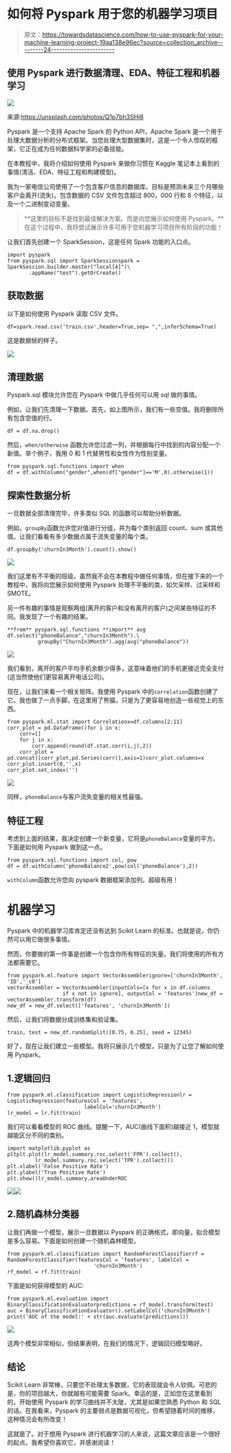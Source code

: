 # 如何将 Pyspark 用于您的机器学习项目

> 原文：<https://towardsdatascience.com/how-to-use-pyspark-for-your-machine-learning-project-19aa138e96ec?source=collection_archive---------24----------------------->

## 使用 Pyspark 进行数据清理、EDA、特征工程和机器学习

![](img/3ccaf726082e80aba28a49349130f325.png)

来源:https://unsplash.com/photos/Q1p7bh3SHj8

Pyspark 是一个支持 Apache Spark 的 Python API，Apache Spark 是一个用于处理大数据分析的分布式框架。当您处理大型数据集时，这是一个令人惊叹的框架，它正在成为任何数据科学家的必备技能。

在本教程中，我将介绍如何使用 Pyspark 来做你习惯在 Kaggle 笔记本上看到的事情(清洁、EDA、特征工程和构建模型)。

我为一家电信公司使用了一个包含客户信息的数据库。目标是预测未来三个月哪些客户会离开(流失)。包含数据的 CSV 文件包含超过 800，000 行和 8 个特征，以及一个二进制变动变量。

> **这里的目标不是找到最佳解决方案。而是向您展示如何使用 Pyspark。**在这个过程中，我将尝试展示许多可用于您机器学习项目所有阶段的功能！

让我们首先创建一个 SparkSession，这是任何 Spark 功能的入口点。

```
import pyspark
from pyspark.sql import SparkSessionspark = SparkSession.builder.master("local[4]")\
       .appName("test").getOrCreate()
```

## 获取数据

以下是如何使用 Pyspark 读取 CSV 文件。

```
df=spark.read.csv('train.csv',header=True,sep= ",",inferSchema=True)
```

这是数据帧的样子。

![](img/9319b636613956441fd2fdc37c11ce15.png)

## 清理数据

Pyspark.sql 模块允许您在 Pyspark 中做几乎任何可以用 sql 做的事情。

例如，让我们先清理一下数据。首先，如上图所示，我们有一些空值。我将删除所有包含空值的行。

```
df = df.na.drop()
```

然后，`when/otherwise` 函数允许您过滤一列，并根据每行中找到的内容分配一个新值。举个例子，我用 0 和 1 代替男性和女性作为性别变量。

```
from pyspark.sql.functions import when
df = df.withColumn("gender",when(df["gender"]=='M',0).otherwise(1))
```

## 探索性数据分析

一旦数据全部清理完毕，许多类似 SQL 的函数可以帮助分析数据。

例如，`groupBy`函数允许您对值进行分组，并为每个类别返回 count、sum 或其他值。让我们看看有多少数据点属于流失变量的每个类。

```
df.groupBy('churnIn3Month').count().show()
```

![](img/37c6cee61b732c3cc9bb011d6a181a2a.png)

我们这里有不平衡的班级。虽然我不会在本教程中做任何事情，但在接下来的一个教程中，我将向您展示如何使用 Pyspark 处理不平衡的类，如欠采样、过采样和 SMOTE。

另一件有趣的事情是观察两组(离开的客户和没有离开的客户)之间某些特征的不同。我发现了一个有趣的结果。

```
**from** pyspark.sql.functions **import** avg
df.select("phoneBalance","churnIn3Month").\
          groupBy("ChurnIn3Month").agg(avg("phoneBalance"))
```

![](img/80d682dedc414cd1118786c39d656039.png)

我们看到，离开的客户平均手机余额少得多，这意味着他们的手机更接近完全支付(这当然使他们更容易离开电话公司)。

现在，让我们来看一个相关矩阵。我使用 Pyspark 中的`correlation`函数创建了它。我也做了一点手脚，在这里用了熊猫，只是为了更容易地创造一些视觉上的东西。

```
from pyspark.ml.stat import Correlationx=df.columns[2:11]
corr_plot = pd.DataFrame()for i in x:
    corr=[]
    for j in x:
        corr.append(round(df.stat.corr(i,j),2))
    corr_plot = pd.concat([corr_plot,pd.Series(corr)],axis=1)corr_plot.columns=x
corr_plot.insert(0,'',x)
corr_plot.set_index('')
```

![](img/866d36f8554527eb612bfb8136087a97.png)

同样，`phoneBalance`与客户流失变量的相关性最强。

## 特征工程

考虑到上面的结果，我决定创建一个新变量，它将是`phoneBalance`变量的平方。下面是如何用 Pyspark 做到这一点。

```
from pyspark.sql.functions import col, pow
df = df.withColumn('phoneBalance2',pow(col('phoneBalance'),2))
```

`withColumn`函数允许您向 pyspark 数据框架添加列。超级有用！

# 机器学习

Pyspark 中的机器学习库肯定还没有达到 Scikit Learn 的标准。也就是说，你仍然可以用它做很多事情。

然而，你要做的第一件事是创建一个包含你所有特征的矢量。我们将使用的所有方法都需要它。

```
from pyspark.ml.feature import VectorAssemblerignore=['churnIn3Month', 'ID','_c0']
vectorAssembler = VectorAssembler(inputCols=[x for x in df.columns  
                  if x not in ignore], outputCol = 'features')new_df = vectorAssembler.transform(df)
new_df = new_df.select(['features', 'churnIn3Month'])
```

然后，让我们将数据分成训练集和验证集。

```
train, test = new_df.randomSplit([0.75, 0.25], seed = 12345)
```

好了，现在让我们建立一些模型。我将只展示几个模型，只是为了让您了解如何使用 Pyspark。

## 1.逻辑回归

```
from pyspark.ml.classification import LogisticRegressionlr = LogisticRegression(featuresCol = 'features', 
                         labelCol='churnIn3Month')
lr_model = lr.fit(train)
```

我们可以看看模型的 ROC 曲线。提醒一下，AUC(曲线下面积)越接近 1，模型就越能区分不同的类别。

```
import matplotlib.pyplot as pltplt.plot(lr_model.summary.roc.select('FPR').collect(),
         lr_model.summary.roc.select('TPR').collect())
plt.xlabel('False Positive Rate')
plt.ylabel('True Positive Rate')
plt.show()lr_model.summary.areaUnderROC
```

![](img/14eebed4ff9eeca425a2dc1d64bbe836.png)![](img/47096d14ac5005a7c550ba93575544df.png)

## 2.随机森林分类器

让我们再做一个模型，展示一旦数据以 Pyspark 的正确格式，即向量，拟合模型是多么容易。下面是如何创建一个随机森林模型。

```
from pyspark.ml.classification import RandomForestClassifierrf = RandomForestClassifier(featuresCol = 'features', labelCol = 
                            'churnIn3Month')
rf_model = rf.fit(train)
```

下面是如何获得模型的 AUC:

```
from pyspark.ml.evaluation import BinaryClassificationEvaluatorpredictions = rf_model.transform(test)
auc = BinaryClassificationEvaluator().setLabelCol('churnIn3Month')
print('AUC of the model:' + str(auc.evaluate(predictions)))
```

![](img/892e6cbfedec7925b27dd11de5ea847d.png)

这两个模型非常相似，但结果表明，在我们的情况下，逻辑回归模型略好。

## **结论**

Scikit Learn 非常棒，只要您不处理太多数据，它的表现就会令人钦佩。可悲的是，你的项目越大，你就越有可能需要 Spark。幸运的是，正如您在这里看到的，开始使用 Pyspark 的学习曲线并不太陡，尤其是如果您熟悉 Python 和 SQL 的话。在我看来，Pyspark 的主要弱点是数据可视化，但希望随着时间的推移，这种情况会有所改变！

这就是了。对于想用 Pyspark 进行机器学习的人来说，这篇文章应该是一个很好的起点。我希望你喜欢它，并感谢阅读！